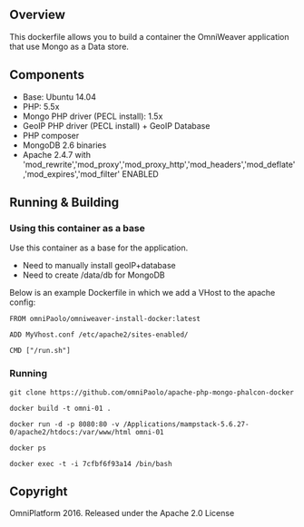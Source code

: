 
## Overview

This dockerfile allows you to build a container the OmniWeaver application that use Mongo as a Data store.


## Components

- Base: Ubuntu 14.04
- PHP: 5.5x
- Mongo PHP driver (PECL install): 1.5x
- GeoIP PHP driver (PECL install) + GeoIP Database
- PHP composer
- MongoDB 2.6 binaries 
- Apache 2.4.7 with 'mod_rewrite','mod_proxy','mod_proxy_http','mod_headers','mod_deflate','mod_expires','mod_filter' ENABLED


## Running & Building
### Using this container as a base 
Use this container as a base for the application. 
- Need to manually install geoIP+database
- Need to create /data/db for MongoDB

Below is an example Dockerfile in which we add a VHost to the apache config:

	FROM omniPaolo/omniweaver-install-docker:latest

    ADD MyVhost.conf /etc/apache2/sites-enabled/

    CMD ["/run.sh"]
    
### Running
    
    git clone https://github.com/omniPaolo/apache-php-mongo-phalcon-docker

	docker build -t omni-01 .

	docker run -d -p 8080:80 -v /Applications/mampstack-5.6.27-0/apache2/htdocs:/var/www/html omni-01

	docker ps

	docker exec -t -i 7cfbf6f93a14 /bin/bash

## Copyright
OmniPlatform 2016. Released under the Apache 2.0 License